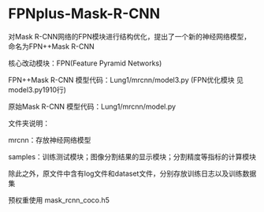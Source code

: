 # FPNplus-Mask-R-CNN
对Mask R-CNN网络的FPN模块进行结构优化，提出了一个新的神经网络模型，命名为FPN++Mask R-CNN

核心改动模块：FPN(Feature Pyramid Networks)

FPN++Mask R-CNN 模型代码：Lung1/mrcnn/model3.py (FPN优化模块 见model3.py1910行)

原始Mask R-CNN 模型代码：Lung1/mrcnn/model.py 

文件夹说明：

mrcnn：存放神经网络模型

samples：训练测试模块；图像分割结果的显示模块；分割精度等指标的计算模块

除此之外，原文件中含有log文件和dataset文件，分别存放训练日志以及训练数据集

预权重使用 mask_rcnn_coco.h5 
